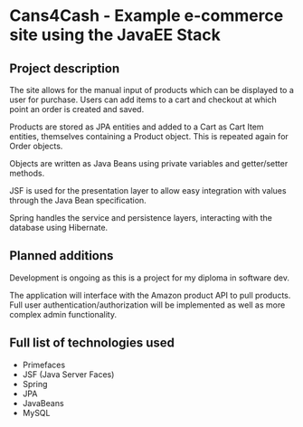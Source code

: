 **Cans4Cash - Example e-commerce site using the JavaEE Stack**
==========================================================

Project description
-------------------

The site allows for the manual input of products which can be displayed to a user for purchase. Users can add items to a cart and checkout at which point an order is created and saved. 

Products are stored as JPA entities and added to a Cart as Cart Item entities, themselves containing a Product object. This is repeated again for Order objects. 

Objects are written as Java Beans using private variables and getter/setter methods. 

JSF is used for the presentation layer to allow easy integration with values through the Java Bean specification.

Spring handles the service and persistence layers, interacting with the database using Hibernate. 

Planned additions
-----------------
Development is ongoing as this is a project for my diploma in software dev.

The application will interface with the Amazon product API to pull products. Full user authentication/authorization will be implemented as well as more complex admin functionality. 

Full list of technologies used
------------------------------

 - Primefaces 
 - JSF (Java Server Faces) 
 - Spring 
 - JPA 
 - JavaBeans 
 - MySQL

